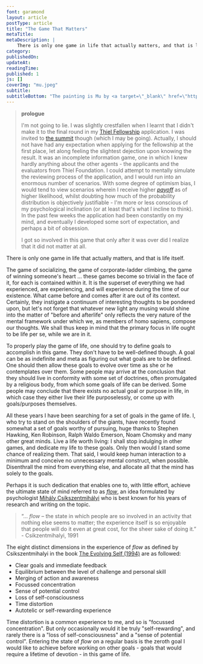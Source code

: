 ```yaml
---
font: garamond
layout: article
postType: article
title: "The Game That Matters"
metaTitle:
metaDescription: |
    There is only one game in life that actually matters, and that is life itself.
category:
publishedOn:
updateAt: 
readingTime:
published: 1
js: []
coverImg: "mu.jpeg"
subtitle: 
subtitleBottom: "The painting is Mu by <a target=\"_blank\" href=\"http://en.wikipedia.org/wiki/Hakuin_Ekaku\">Hakuin Ekaku (1686-1769)</a>."
---
```

><p class="text-center"><b>prologue</b></p>
>I'm not going to lie. I was slightly crestfallen when I learnt that I didn't make it to the final round in my <a target="_blank" href="http://en.wikipedia.org/wiki/Thiel_Fellowship">Thiel Fellowship</a> application. I was invited to <a target="_blank" href="http://summit.thielfellowship.org/">the summit</a> though (which I may be going). Actually, I should not have had any expectation when applying for the fellowship at the first place, let along feeling the slightest dejection upon knowing the result. It was an incomplete information game, one in which I knew hardly anything about the other agents - the applicants and the evaluators from Thiel Foundation. I could attempt to mentally simulate the reviewing process of the application, and I would run into an enormous number of scenarios. With some degree of optimism bias, I would tend to view scenarios wherein I receive higher <a target="_blank" href="http://en.wikipedia.org/wiki/Game_theory"><i>payoff</i></a> as of higher likelihood, whilst doubting how much of the probability distribution is objectively justifiable - I'm more or less conscious of my psychological inclination (or at least that's what I incline to think). In the past few weeks the application had been constantly on my mind, and eventually I developed some sort of expectation, and perhaps a bit of obsession.
>
>I got so involved in this game that only after it was over did I realize that it did not matter at all.

There is only one game in life that actually matters, and that is life itself.

The game of socializing, the game of corporate-ladder climbing, the game of winning someone's heart ... these games become so trivial in the face of it, for each is contained within it. It is the superset of everything we had experienced, are experiencing, and will experience during the time of our existence. What came before and comes after it are out of its context. Certainly, they instigate a continuum of interesting thoughts to be pondered upon, but let's not forget that whatever new light any musing would shine into the matter of "before and afterlife" only reflects the very nature of the mental framework under which we, as members of homo sapiens, compose our thoughts. We shall thus keep in mind that the primary focus in life ought to be life per se, while we are in it.

To properly play the game of life, one should try to define goals to accomplish in this game. They don't have to be well-defined though. A goal can be as indefinite and meta as figuring out what goals are to be defined. One should then allow these goals to evolve over time as she or he contemplates over them. Some people may arrive at the conclusion that they should live in conformity with some set of doctrines, often promulgated by a religious body, from which some goals of life can be derived. Some people may conclude that there exists no actual goal or purpose in life, in which case they either live their life purposelessly, or come up with goals/purposes themselves. 

All these years I have been searching for a set of goals in the game of life. I, who try to stand on the shoulders of the giants, have recently found somewhat a set of goals worthy of pursuing, huge thanks to Stephen Hawking, Ken Robinson, Ralph Waldo Emerson, Noam Chomsky and many other great minds. Live a life worth living: I shall stop indulging in other games, and dedicate my life to these goals. Only then would I stand some chance of realizing them. That said, I would keep human interaction to a minimum and conceive no unnecessary mental construct, when possible. Disenthrall the mind from everything else, and allocate all that the mind has solely to the goals. 

Perhaps it is such dedication that enables one to, with little effort, achieve the ultimate state of mind referred to as <a target="_blank" href="http://en.wikipedia.org/wiki/Flow_%28psychology%29"><i>flow</i></a>, an idea formulated by psychologist <a target="_blank" href="http://en.wikipedia.org/wiki/Mihaly_Csikszentmihalyi">Mihály Csíkszentmihályi</a> who is best known for his years of research and writing on the topic. 

<blockquote>

<p>“… <i>flow</i> – the state in which people are so involved in an activity that nothing else seems to matter; the experience itself is so enjoyable that people will do it even at great cost, for the sheer sake of doing it.” - Csikzentmihalyi, 1991</p>

</blockquote>

The eight distinct dimensions in the experience of <i>flow</i> as defined by Csikszentmihalyi in the book <a target="_blank" href="http://www.amazon.com/The-Evolving-Self-Psychology-Millennium/dp/0060921927">The Evolving Self (1994)</a> are as followed:

<ul>
<li>Clear goals and immediate feedback</li>
<li>Equilibrium between the level of challenge and personal skill</li>
<li>Merging of action and awareness</li>
<li>Focussed concentration</li>
<li>Sense of potential control</li>
<li>Loss of self-consciousness</li>
<li>Time distortion</li>
<li>Autotelic or self-rewarding experience</li>
</ul>

Time distortion is a common experience to me, and so is "focussed concentration". But only occasionally would it be truly "self-rewarding", and rarely there is a "loss of self-consciousness" and a "sense of potential control". Entering the state of <i><i>flow</i></i> on a regular basis is the zeroth goal I would like to achieve before working on other goals - goals that would require a lifetime of devotion - in this game of life.